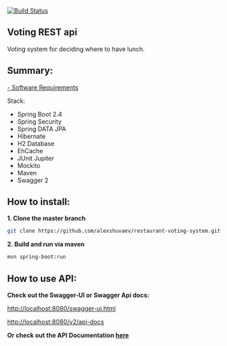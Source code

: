 [![Build Status](https://travis-ci.com/Klepus/voting-api.svg?branch=master)](https://travis-ci.com/Klepus/voting-api)

## Voting REST api
Voting system for deciding where to have lunch.

## Summary:
[- Software Requirements][task]

Stack:
* Spring Boot 2.4
* Spring Security
* Spring DATA JPA
* Hibernate
* H2 Database
* EhCache
* JUnit Jupiter
* Mockito
* Maven
* Swagger 2

## How to install:

**1. Clone the master branch**

```bash
git clone https://github.com/alexshuvaev/restaurant-voting-system.git
```

**2. Build and run via maven**

```bash
mvn spring-boot:run
```

## How to use API:

**Check out the Swagger-UI or Swagger Api docs:**

<http://localhost:8080/swagger-ui.html>

<http://localhost:8080/v2/api-docs>

**Or check out the API Documentation [here]**

[task]: https://github.com/Klepus/voting-api/blob/master/TASK.md
[here]: https://github.com/Klepus/voting-api/blob/master/API.md